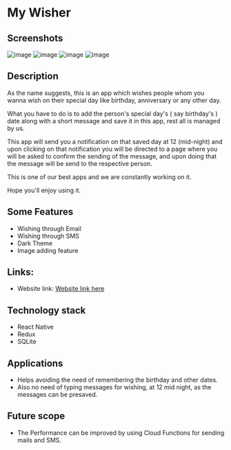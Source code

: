 # My Wisher


## Screenshots

![image](https://play-lh.googleusercontent.com/sT9Li9ChQFaecaXY5qgKO7WhmD7xx2-MWQLt4K8RDEbx_YO-XlfBa7OjQzk0W1bLyNo=w720-h310-rw)
![image](https://play-lh.googleusercontent.com/1GcF86n2j_nCjfdLL9YDG6jhA_yRS7FnhcQjxxt-_-aqlC24ay7OvPq5qB-KbPKE4w=w720-h310-rw)
![image](https://play-lh.googleusercontent.com/lQ81-5tauStJeSfOIZJrclvh9cf4ZUQEp990ZQ1-eJyzfTm1n3CFmQ56xBxiPJhVKcGX=w720-h310-rw)
![image](https://play-lh.googleusercontent.com/vll2HyIuyJrwon27bAwS6wsKeZFnINQrJ3JInvxyc-4hoHz-wccKixHf61r2SvJgsew=w720-h310-rw)

## Description

As the name suggests, this is an app which wishes people whom you wanna wish on their special day like birthday, anniversary or any other day.

What you have to do is to add the person's special day's ( say birthday's ) date along with a short message and save it in this app, rest all is managed by us.

This app will send you a notification on that saved day at 12 (mid-night) and upon clicking on that notification you will be directed to a page where you will be asked to confirm the sending of the message, and upon doing that the message will be send to the respective person.

This is one of our best apps and we are constantly working on it.

Hope you'll enjoy using it.


## Some Features

- Wishing through Email
- Wishing through SMS
- Dark Theme
- Image adding feature

## Links:

- Website link: [Website link here](https://bit.ly/my-wisher)

## Technology stack

- React Native
- Redux
- SQLite

## Applications

- Helps avoiding the need of remembering the birthday and other dates.
- Also no need of typing messages for wishing, at 12 mid night, as the messages can be presaved.

## Future scope

- The Performance can be improved by using Cloud Functions for sending mails and SMS.
